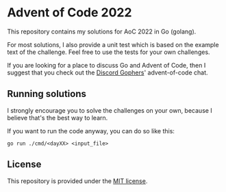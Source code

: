 # Advent of Code 2022

This repository contains my solutions for AoC 2022 in Go (golang).

For most solutions, I also provide a unit test which is based on the example text of the challenge. Feel free to use the tests for your own challenges.

If you are looking for a place to discuss Go and Advent of Code, then I suggest that you check out the [Discord Gophers](https://discord.gg/golang)' advent-of-code chat.

## Running solutions

I strongly encourage you to solve the challenges on your own, because I believe that's the best way to learn.

If you want to run the code anyway, you can do so like this:
```shell
go run ./cmd/<dayXX> <input_file>
```

## License

This repository is provided under the [MIT license](https://github.com/n-vr/AoC-2022/blob/main/LICENSE).
